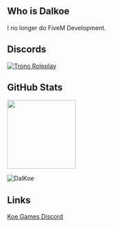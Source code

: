 ## Who is Dalkoe
I no longer do FiveM Development.<br>

## Discords

[![Trono Roleplay](https://discord.com/api/guilds/1065241256248225792/widget.png?style=banner2)](https://discord.gg/s2BdJzuQsd)

## GitHub Stats
<p align="left">
  <img height="160rem" src="https://github-readme-stats-eight-theta.vercel.app/api?username=DalKoe&layout=compact&show_icons=true&include_all_commits=true&hide_border=true&count_private=true&title_color=ff64da&icon_color=a960ff&text_color=ffffff&bg_color=291B3E"/>
</p>

<p align="left"> <img src="https://komarev.com/ghpvc/?username=DalKoe&label=Views&color=blue&style=plastic" alt="DalKoe" /> </p>

## Links
[Koe Games Discord](https://discord.gg/s2BdJzuQsd)

